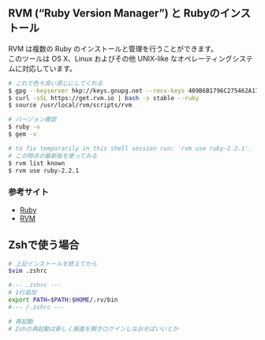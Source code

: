 ## RVM (“Ruby Version Manager”) と Rubyのインストール
RVM は複数の Ruby のインストールと管理を行うことができます。  
このツールは OS X、Linux およびその他 UNIX-like なオペレーティングシステムに対応しています。  

```bash
# これで色々良い感じにしてくれる
$ gpg --keyserver hkp://keys.gnupg.net --recv-keys 409B6B1796C275462A1703113804BB82D39DC0E3
$ curl -sSL https://get.rvm.io | bash -s stable --ruby
$ source /usr/local/rvm/scripts/rvm

# バージョン確認
$ ruby -v
$ gem -v

# to fix temporarily in this shell session run: 'rvm use ruby-2.2.1'.
# この時点の最新版を使ってみる
$ rvm list known
$ rvm use ruby-2.2.1
```


### 参考サイト
* [Ruby](https://www.ruby-lang.org/ja/installation/)
* [RVM](http://rvm.io/rvm/install)


## Zshで使う場合

```bash
# 上記インストールを終えてから
$vim .zshrc

#--- .zshrc ---
# 1行追加
export PATH=$PATH:$HOME/.rv/bin
#--- /.zshrc ---

# 再起動
# Zshの再起動は新しく画面を開きログインしなおせばいいとか
```
